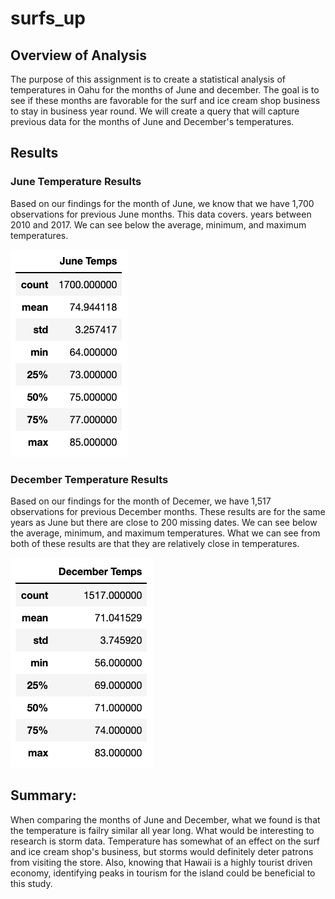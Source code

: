 # surfs_up

## Overview of Analysis
The purpose of this assignment is to create a statistical analysis of temperatures in Oahu for the months of June and december. The goal is to see if these months are favorable for the surf and ice cream shop business to stay in business year round. We will create a query that will capture previous data for the months of June and December's temperatures. 

## Results
### June Temperature Results

Based on our findings for the month of June, we know that we have 1,700 observations for previous June months. This data covers. years between 2010 and 2017. We can see below the average, minimum, and maximum temperatures. 

![](Resources/Mod9_JuneTemp.png)

### December Temperature Results

Based on our findings for the month of Decemer, we have 1,517 observations for previous December months. These results are for the same years as June but there are close to 200 missing dates. We can see below the average, minimum, and maximum temperatures. What we can see from both of these results are that they are relatively close in temperatures.

![](Resources/Mod9_DecTemp.png)

## Summary:
When comparing the months of June and December, what we found is that the temperature is failry similar all year long. What would be interesting to research is storm data. Temperature has somewhat of an effect on the surf and ice cream shop's business, but storms would definitely deter patrons from visiting the store. Also, knowing that Hawaii is a highly tourist driven economy, identifying peaks in tourism for the island could be beneficial to this study.
